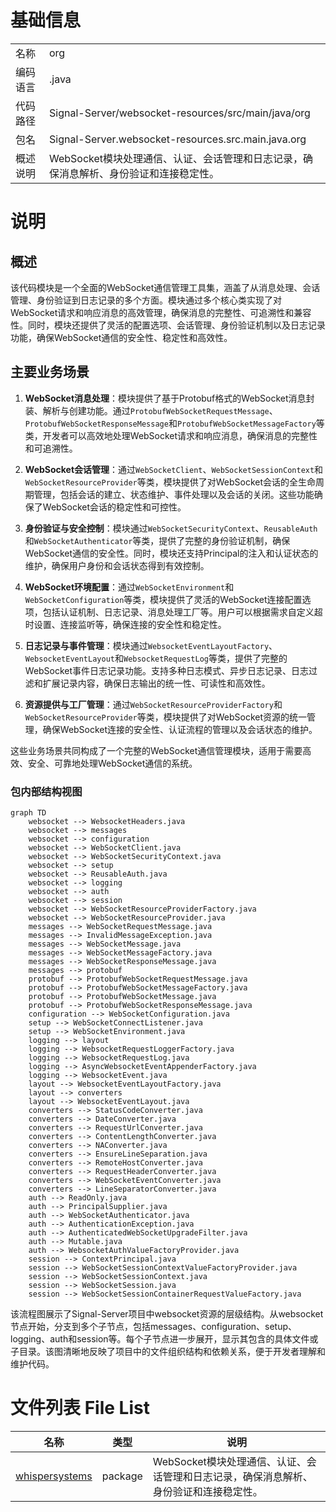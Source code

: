 # 基础信息

|      |      |
|------|------|
| 名称 | org |
| 编码语言 | .java |
| 代码路径 | Signal-Server/websocket-resources/src/main/java/org |
| 包名 | Signal-Server.websocket-resources.src.main.java.org |
| 概述说明 | WebSocket模块处理通信、认证、会话管理和日志记录，确保消息解析、身份验证和连接稳定性。 |

# 说明

## 概述

该代码模块是一个全面的WebSocket通信管理工具集，涵盖了从消息处理、会话管理、身份验证到日志记录的多个方面。模块通过多个核心类实现了对WebSocket请求和响应消息的高效管理，确保消息的完整性、可追溯性和兼容性。同时，模块还提供了灵活的配置选项、会话管理、身份验证机制以及日志记录功能，确保WebSocket通信的安全性、稳定性和高效性。

## 主要业务场景

1. **WebSocket消息处理**：模块提供了基于Protobuf格式的WebSocket消息封装、解析与创建功能。通过`ProtobufWebSocketRequestMessage`、`ProtobufWebSocketResponseMessage`和`ProtobufWebSocketMessageFactory`等类，开发者可以高效地处理WebSocket请求和响应消息，确保消息的完整性和可追溯性。

2. **WebSocket会话管理**：通过`WebSocketClient`、`WebSocketSessionContext`和`WebSocketResourceProvider`等类，模块提供了对WebSocket会话的全生命周期管理，包括会话的建立、状态维护、事件处理以及会话的关闭。这些功能确保了WebSocket会话的稳定性和可控性。

3. **身份验证与安全控制**：模块通过`WebSocketSecurityContext`、`ReusableAuth`和`WebSocketAuthenticator`等类，提供了完整的身份验证机制，确保WebSocket通信的安全性。同时，模块还支持Principal的注入和认证状态的维护，确保用户身份和会话状态得到有效控制。

4. **WebSocket环境配置**：通过`WebSocketEnvironment`和`WebSocketConfiguration`等类，模块提供了灵活的WebSocket连接配置选项，包括认证机制、日志记录、消息处理工厂等。用户可以根据需求自定义超时设置、连接监听等，确保连接的安全性和稳定性。

5. **日志记录与事件管理**：模块通过`WebsocketEventLayoutFactory`、`WebsocketEventLayout`和`WebsocketRequestLog`等类，提供了完整的WebSocket事件日志记录功能。支持多种日志模式、异步日志记录、日志过滤和扩展记录内容，确保日志输出的统一性、可读性和高效性。

6. **资源提供与工厂管理**：通过`WebSocketResourceProviderFactory`和`WebSocketResourceProvider`等类，模块提供了对WebSocket资源的统一管理，确保WebSocket连接的安全性、认证流程的管理以及会话状态的维护。

这些业务场景共同构成了一个完整的WebSocket通信管理模块，适用于需要高效、安全、可靠地处理WebSocket通信的系统。


### 包内部结构视图

```mermaid
graph TD
    websocket --> WebsocketHeaders.java
    websocket --> messages
    websocket --> configuration
    websocket --> WebSocketClient.java
    websocket --> WebSocketSecurityContext.java
    websocket --> setup
    websocket --> ReusableAuth.java
    websocket --> logging
    websocket --> auth
    websocket --> session
    websocket --> WebSocketResourceProviderFactory.java
    websocket --> WebSocketResourceProvider.java
    messages --> WebSocketRequestMessage.java
    messages --> InvalidMessageException.java
    messages --> WebSocketMessage.java
    messages --> WebSocketMessageFactory.java
    messages --> WebSocketResponseMessage.java
    messages --> protobuf
    protobuf --> ProtobufWebSocketRequestMessage.java
    protobuf --> ProtobufWebSocketMessageFactory.java
    protobuf --> ProtobufWebSocketMessage.java
    protobuf --> ProtobufWebSocketResponseMessage.java
    configuration --> WebSocketConfiguration.java
    setup --> WebSocketConnectListener.java
    setup --> WebSocketEnvironment.java
    logging --> layout
    logging --> WebsocketRequestLoggerFactory.java
    logging --> WebsocketRequestLog.java
    logging --> AsyncWebsocketEventAppenderFactory.java
    logging --> WebsocketEvent.java
    layout --> WebsocketEventLayoutFactory.java
    layout --> converters
    layout --> WebsocketEventLayout.java
    converters --> StatusCodeConverter.java
    converters --> DateConverter.java
    converters --> RequestUrlConverter.java
    converters --> ContentLengthConverter.java
    converters --> NAConverter.java
    converters --> EnsureLineSeparation.java
    converters --> RemoteHostConverter.java
    converters --> RequestHeaderConverter.java
    converters --> WebSocketEventConverter.java
    converters --> LineSeparatorConverter.java
    auth --> ReadOnly.java
    auth --> PrincipalSupplier.java
    auth --> WebSocketAuthenticator.java
    auth --> AuthenticationException.java
    auth --> AuthenticatedWebSocketUpgradeFilter.java
    auth --> Mutable.java
    auth --> WebsocketAuthValueFactoryProvider.java
    session --> ContextPrincipal.java
    session --> WebSocketSessionContextValueFactoryProvider.java
    session --> WebSocketSessionContext.java
    session --> WebSocketSession.java
    session --> WebSocketSessionContainerRequestValueFactory.java
```

该流程图展示了Signal-Server项目中websocket资源的层级结构。从websocket节点开始，分支到多个子节点，包括messages、configuration、setup、logging、auth和session等。每个子节点进一步展开，显示其包含的具体文件或子目录。该图清晰地反映了项目中的文件组织结构和依赖关系，便于开发者理解和维护代码。

# 文件列表 File List

| 名称   | 类型  | 说明 |
|-------|------|-------------|
| [whispersystems](whispersystems/_module.md) | package | WebSocket模块处理通信、认证、会话管理和日志记录，确保消息解析、身份验证和连接稳定性。 |


